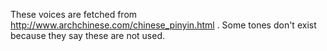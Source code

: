 These voices are fetched from http://www.archchinese.com/chinese_pinyin.html .
Some tones don't exist because they say these are not used.
